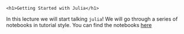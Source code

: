 
~~~
<h1>Getting Started with Julia</h1>
~~~

In this lecture we will start talking `julia`! We will go through a series of notebooks in tutorial style. You can find the notebooks [here](https://github.com/floswald/NumericalMethods/tree/master/lecture_notebooks/week2)